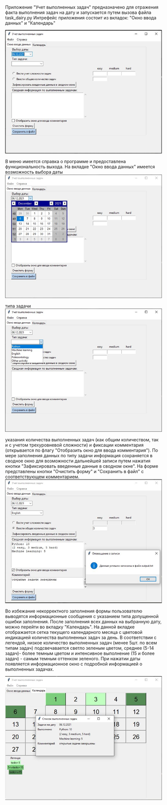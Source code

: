 Приложение "Учет выполненных задач" предназначено для отражения факта выполнения задач на дату и запускается путем вызова файла task_dairy.py
Интрефейс приложения состоит из вкладок: "Окно ввода данных" и "Календарь"

![Окно ввода данных](https://github.com/magicbuka/python_projects/blob/main/pk2/GUI/01.JPG)

В меню имеется справка о программе и предоставлена функциональность выхода.
На вкладке "Окно ввода данных" имеется возможность выбора даты 
![Выбор даты](https://github.com/magicbuka/python_projects/blob/main/pk2/GUI/06.JPG) 

типа задачи
![Выбор типа задачи](https://github.com/magicbuka/python_projects/blob/main/pk2/GUI/07.JPG) 

указания количества выполненных задач (как общим количеством, так и с учетом трехуровневой сложности) и фиксации комментария (открывается по флагу "Отобразить окно для ввода комментария").
По мере заполнения данных по типу задачи информация сохраняется в сводное окно для возможности дальнейшей записи путем нажатия кнопки "Зафиксировать введенные данные в сводном окне". 
На форме представлены кнопки "Очистить форму" и "Сохранить в файл" с соответствующем комментарием. 
![Сохранение данных](https://github.com/magicbuka/python_projects/blob/main/pk2/GUI/15.JPG) 

Во избежание некорректного заполнения формы пользователю выводятся информационные сообщения с указанием типа допущенной ошибки заполнения. 
После заполнения всех данных на выбранную дату, можно перейти во вкладку "Календарь". На данной вкладке отображается сетка текущего календарного месяца с цветовой индикацией количества выполненных задач за день. В соответствии с легендой, низкое количество выполненных задач (менее 5шт. по всем типам задач) подсвечавается светло зеленым цветом, среднее (5-14 задач)- более темным цветом и интенсивное выполнение (15 и более задач) - самым темным оттенком зеленого. 
При нажатии даты появляется информационное окно с подробной информацией о выполненных задачах. 

![Информация о задачах за день](https://github.com/magicbuka/python_projects/blob/main/pk2/GUI/16.JPG) 
